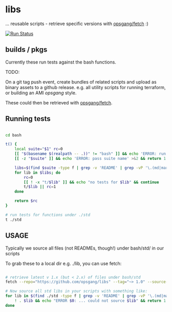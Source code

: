[1]: https://github.com/opsgang/fetch
# libs

... reusable scripts - retrieve specific versions with [opsgang/fetch][1] :)

[![Run Status](https://api.shippable.com/projects/5a588d01e0a7bb07007efbd7/badge?branch=master)](https://app.shippable.com/github/opsgang/libs)

## builds / pkgs

Currently these run tests against the bash functions.

TODO:

On a git tag push event, create bundles of related scripts and upload
as binary assets to a github release. e.g. all utility scripts for running terraform,
or building an AMI _opsgang_ style.

These could then be retrieved with [opsgang/fetch][1].

## Running tests

```bash

cd bash

t() {
    local suite="$1" rc=0
    [[ "$(basename $(realpath -- .))" != "bash" ]] && echo 'ERROR: run from ./bash dir' && return 1
    [[ -z "$suite" ]] && echo 'ERROR: pass suite name' >&2 && return 1

    libs=$(find $suite -type f | grep -v 'README' | grep -vP '\.(md|markdown|txt)$')
    for lib in $libs; do
        rc=0
        [[ ! -x "t/$lib" ]] && echo "no tests for $lib" && continue
        t/$lib || rc=1
    done

    return $rc
}

# run tests for functions under ./std
t ./std

```

## USAGE

Typically we source all files (not READMEs, though!) under bash/std/ in our scripts

To grab these to a local dir e.g. ./lib, you can use fetch:

```bash

# retrieve latest v 1.x (but < 2.x) of files under bash/std
fetch --repo="https://github.com/opsgang/libs" --tag="~> 1.0" --source-path=/bash/std ./lib/std

# Now source all std libs in your scripts with something like:
for lib in $(find ./std -type f | grep -v 'README' | grep -vP '\.(md|markdown|txt)$'); do
    ! . $lib && echo "ERROR $0: ... could not source $lib" && return 1
done

```

